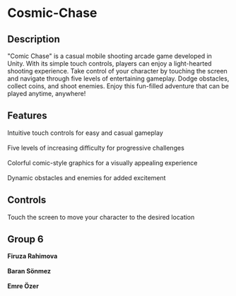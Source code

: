 # Cosmic-Chase


<h2>Description</h2>
"Comic Chase" is a casual mobile shooting arcade game developed in Unity. With its simple touch controls, players can enjoy a light-hearted shooting experience. Take control of your character by touching the screen and navigate through five levels of entertaining gameplay. Dodge obstacles, collect coins, and shoot enemies. Enjoy this fun-filled adventure that can be played anytime, anywhere!


<h2>Features</h2>
Intuitive touch controls for easy and casual gameplay<br></br>
Five levels of increasing difficulty for progressive challenges<br></br>
Colorful comic-style graphics for a visually appealing experience<br></br>
Dynamic obstacles and enemies for added excitement


<h2>Controls</h2>
Touch the screen to move your character to the desired location

<h2>Group 6</h2>
<b>Firuza Rahimova</b><br></br>
<b>Baran Sönmez</b><br></br>
<b>Emre Özer</b>
